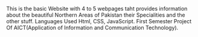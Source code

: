 This is the basic Website with 4 to 5 webpages taht provides information about the beautiful Northern Areas of Pakistan their Specialities and the other stuff.
Languages Used Html, CSS, JavaScript.
First Semester Project Of AICT(Application of Information and Communication Technology).
